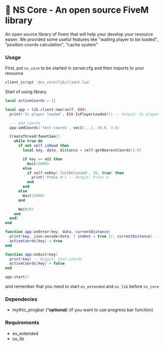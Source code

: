 # 🍕 NS Core - An open source FiveM library

An open source library of fivem that will help your develop your resource easier. We provided some useful features like "waiting player to be loaded", "position coords calculation", "cache system"

### Usage
First, put `ns_core` to be started in server.cfg and then imports to your resource

```lua
client_script '@ns_core/lib/client.lua'
```

Start of using library

```lua
local activeCoords = {}

local app = lib.client:new(self, ESX)
  print('Is player loaded', ESX.IsPlayerLoaded()) -- Output: Is player loaded  true

  --- Add coords
  app:addCoords('test-coords', vec3(...), 50.0, 3.0)

  CreateThread(function()
    while true do
      if not self.isDead then
        local key, data, distance = self:getNearestCoords(3.0)

        if key == nil then
          Wait(2000)
        else
          if self:onKey('JustReleased', 38, true) then
            print('Press e') -- Output: Press e
          end
        end
      else
        Wait(2000)
      end

      Wait(0)
    end
  end)
end

function app:onEnter(key, data, currentDistance)
  print(key, json.encode(data, { indent = true }), currentDistance) -- Output: test-coords { coords: vector3(...), lodDist: ..., interactDist: ... } 53.35...
  activeCoords[key] = true
end

function app:onExit(key)
  print(key) -- Output: test-coords
  activeCoords[key] = false
end

app:start()
```

and remember that you need to start `es_extended` and `ox_lib` before `ns_core`

### Dependecies
- mythic_progbar (***optional**) (if you want to use progress bar function)

### Requirements
- es_extended
- ox_lib
